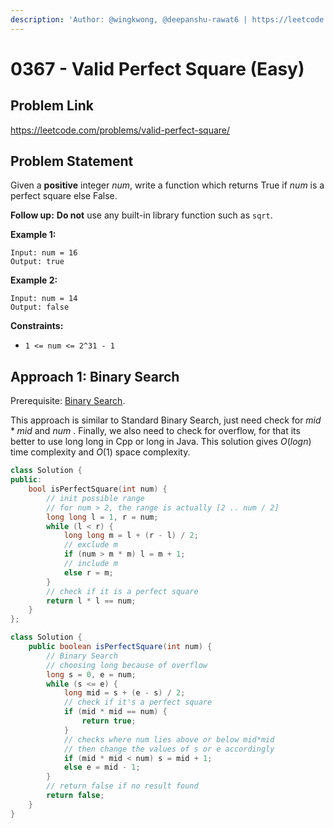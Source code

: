 ```yaml
---
description: 'Author: @wingkwong, @deepanshu-rawat6 | https://leetcode.com/problems/valid-perfect-square/'
---
```


# 0367 - Valid Perfect Square (Easy)

## Problem Link

https://leetcode.com/problems/valid-perfect-square/

## Problem Statement

Given a **positive** integer _num_, write a function which returns True if _num_ is a perfect square else False.

**Follow up:** **Do not** use any built-in library function such as `sqrt`.

**Example 1:**

```
Input: num = 16
Output: true
```

**Example 2:**

```
Input: num = 14
Output: false
```

**Constraints:**

* `1 <= num <= 2^31 - 1`

## Approach 1: Binary Search

Prerequisite: [Binary Search](../../tutorials/basic-topics/binary-search).

This approach is similar to Standard Binary Search, just need check for $mid*mid$ and $num$ . Finally, we also need to check for overflow, for that its better to use long long in Cpp or long in Java.
This solution gives $O( log n )$ time complexity and $O( 1 )$ space complexity.

<Tabs>
<TabItem value="cpp" label="C++">
<SolutionAuthor name="@wingkwong"/>

```cpp
class Solution {
public:
    bool isPerfectSquare(int num) {
        // init possible range
        // for num > 2, the range is actually [2 .. num / 2]
        long long l = 1, r = num;
        while (l < r) {
            long long m = l + (r - l) / 2;
            // exclude m
            if (num > m * m) l = m + 1;
            // include m
            else r = m;
        }
        // check if it is a perfect square
        return l * l == num;
    }
};
```

</TabItem>
<TabItem value="java" label="Java">
<SolutionAuthor name="@deepanshu-rawat6"/>

```java
class Solution {
    public boolean isPerfectSquare(int num) {
        // Binary Search 
        // choosing long because of overflow 
        long s = 0, e = num;
        while (s <= e) {
            long mid = s + (e - s) / 2;
            // check if it's a perfect square
            if (mid * mid == num) { 
                return true;
            }
            // checks where num lies above or below mid*mid
            // then change the values of s or e accordingly
            if (mid * mid < num) s = mid + 1;
            else e = mid - 1;
        }
        // return false if no result found
        return false;
    }
}
```
</TabItem>
</Tabs>
